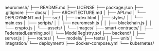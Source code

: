 neuromesh/
├── README.md
├── LICENSE
├── package.json
├── .gitignore
├── docs/
│   ├── ARCHITECTURE.md
│   ├── API.md
│   └── DEPLOYMENT.md
├── src/
│   ├── index.html
│   ├── styles/
│   │   └── main.css
│   ├── scripts/
│   │   ├── neuromesh.js
│   │   ├── blockchain.js
│   │   └── crypto.js
│   └── assets/
│       └── images/
├── smart-contracts/
│   ├── FederatedLearning.sol
│   └── ModelRegistry.sol
├── backend/
│   ├── server.js
│   ├── routes/
│   └── models/
├── tests/
│   ├── unit/
│   └── integration/
└── deployment/
    ├── docker-compose.yml
    └── kubernetes/
